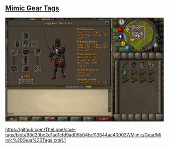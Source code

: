 ## [Mimic Gear Tags](Mimic%20Gear%20Tags.txt)

![Mimic Gear](../../Docs/Mimic%20Gear.png)

https://github.com/TheLope/clue-tags/blob/98d20bc2d1ad1cfd9ad06b04bc113644ac400037/Mimic/Gear/Mimic%20Gear%20Tags.txt#L1